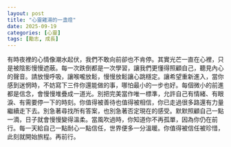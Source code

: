 ```yaml
---
layout: post
title: "心靈雞湯的一盞燈"
date: 2025-09-19
categories: [心靈]
tags: [勵志, 成長]
---
```


有時夜裡的心情像潮水起伏，我們不敢向前卻也不肯停。其實光芒一直在心裡，只是被陰影慢慢遮蔽。每一次跌倒都是一次學習，讓我們更懂得照顧自己，聽見內心的聲音。請放慢呼吸，讓喉嚨放鬆，慢慢放鬆讓心跳穩定。讓希望重新進入，當你感到迷惘時，不妨寫下三件你還能做的事，哪怕最小的一步也好。每個微小的前進都是信念，會慢慢堆疊成一道光。別把完美當作唯一標準，允許自己有情緒、有眼淚、有需要停一下的時刻。你值得被善待也值得被相信，你已走過很多路還有力量繼續走下去。別急著尋找所有答案，也別急著否定現在的感受。默默照顧自己一點一滴，日子就會慢慢變得溫柔。當風吹過時，你知道你不再孤單，因為你仍在前行。每一天給自己一點耐心一點信任，世界便多一分溫暖。你值得被信任被珍惜，此刻就開始旅程。再前行。
